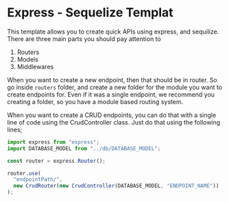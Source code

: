# Express - Sequelize Templat

This template allows you to create quick APIs using express, and sequilize. There are three main parts you should pay attention to

1. Routers
2. Models
3. Middlewares

When you want to create a new endpoint, then that should be in router. So go inside `routers` folder, and create a new folder for the module you want to create endpoints for. Even if it was a single endpoint, we recommend you creating a folder, so you have a module based routing system.

When you want to create a CRUD endpoints, you can do that with a single line of code using the CrudController class. Just do that using the following lines;

```js
import express from "express";
import DATABASE_MODEL from "../db/DATABASE_MODEL";

const router = express.Router();

router.use(
  "endpointPath/",
  new CrudRouter(new CrudController(DATABASE_MODEL, "ENDPOINT_NAME"))
);
```
